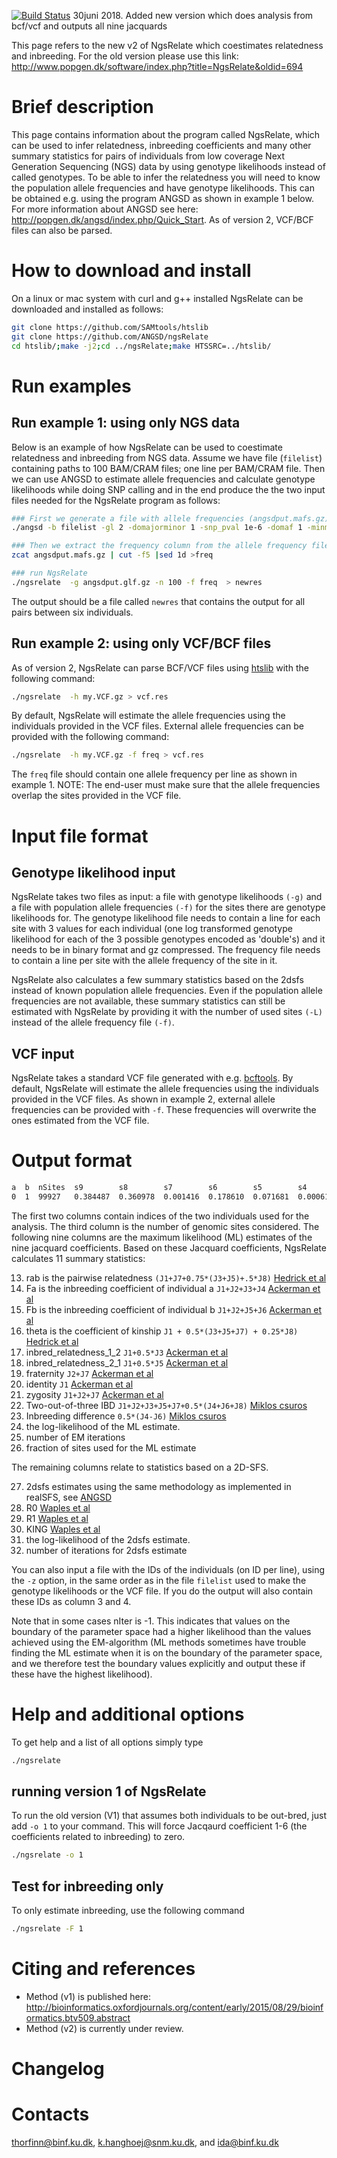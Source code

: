 [![Build Status](https://travis-ci.org/ANGSD/NgsRelate.svg?branch=master)](https://travis-ci.org/ANGSD/NgsRelate)
30juni 2018. Added new version which does analysis from bcf/vcf and outputs all nine jacquards

This page refers to the new v2 of NgsRelate which coestimates relatedness and inbreeding. For the old version please use this link: http://www.popgen.dk/software/index.php?title=NgsRelate&oldid=694

# Brief description #

This page contains information about the program called NgsRelate, which can be used to infer relatedness, inbreeding coefficients and many other summary statistics for pairs of individuals from low coverage Next Generation Sequencing (NGS) data by using genotype likelihoods instead of called genotypes. To be able to infer the relatedness you will need to know the population allele frequencies and have genotype likelihoods. This can be obtained e.g. using the program ANGSD as shown in example 1 below. For more information about ANGSD see here: http://popgen.dk/angsd/index.php/Quick_Start. As of version 2, VCF/BCF files can also be parsed.

# How to download and install #
On a linux or mac system with curl and g++ installed NgsRelate can be downloaded and installed as follows:
``` bash
git clone https://github.com/SAMtools/htslib
git clone https://github.com/ANGSD/ngsRelate
cd htslib/;make -j2;cd ../ngsRelate;make HTSSRC=../htslib/
```

# Run examples #

## Run example 1: using only NGS data ##
Below is an example of how NgsRelate can be used to coestimate relatedness and inbreeding from NGS data.
Assume we have file (`filelist`) containing paths to 100 BAM/CRAM files; one line per BAM/CRAM file. Then we can use ANGSD to estimate allele frequencies and calculate genotype likelihoods while doing SNP calling and in the end produce the the two input files needed for the NgsRelate program as follows:
``` bash
### First we generate a file with allele frequencies (angsdput.mafs.gz) and a file with genotype likelihoods (angsdput.glf.gz).
./angsd -b filelist -gl 2 -domajorminor 1 -snp_pval 1e-6 -domaf 1 -minmaf 0.05 -doGlf 3

### Then we extract the frequency column from the allele frequency file and remove the header (to make it in the format NgsRelate needs)
zcat angsdput.mafs.gz | cut -f5 |sed 1d >freq

### run NgsRelate
./ngsrelate  -g angsdput.glf.gz -n 100 -f freq  > newres
```
The output should be a file called `newres` that contains the output for all pairs between six individuals.

## Run example 2: using only VCF/BCF files ##
As of version 2, NgsRelate can parse BCF/VCF files using [htslib](https://github.com/SAMtools/htslib) with the following command:
``` bash
./ngsrelate  -h my.VCF.gz > vcf.res
```
By default, NgsRelate will estimate the allele frequencies using the individuals provided in the VCF files. External allele frequencies can be provided with the following command:
``` bash
./ngsrelate  -h my.VCF.gz -f freq > vcf.res
```
The `freq` file should contain one allele frequency per line as shown in example 1. NOTE: The end-user must make sure that the allele frequencies overlap the sites provided in the VCF file.

# Input file format #

## Genotype likelihood input ##
NgsRelate takes two files as input: a file with genotype likelihoods `(-g)` and a file with population allele frequencies `(-f)` for the sites there are genotype likelihoods for.
The genotype likelihood file needs to contain a line for each site with 3 values for each individual (one log transformed genotype likelihood for each of the 3 possible genotypes encoded as 'double's) and it needs to be in binary format and gz compressed.
The frequency file needs to contain a line per site with the allele frequency of the site in it.

NgsRelate also calculates a few summary statistics based on the 2dsfs instead of known population allele frequencies. Even if the population allele frequencies are not available, these summary statistics can still be estimated with NgsRelate by providing it with the number of used sites `(-L)` instead of the allele frequency file `(-f)`. 

## VCF input ##
NgsRelate takes a standard VCF file generated with e.g. [bcftools](http://samtools.github.io/bcftools/). By default, NgsRelate will estimate the allele frequencies using the individuals provided in the VCF files. As shown in example 2, external allele frequencies can be provided with `-f`. These frequencies will overwrite the ones estimated from the VCF file.


# Output format #
``` bash
a  b  nSites  s9        s8        s7        s6        s5        s4        s3        s2        s1        rab       Fa        Fb        theta     inbred_relatedness_1_2  inbred_relatedness_2_1  fraternity  identity  zygosity  2of3IDB   FDiff      loglh           nIter  coverage  2dsfs                                                                             R0        R1        KING       2dsfs_loglike   2dsfsf_niter
0  1  99927   0.384487  0.360978  0.001416  0.178610  0.071681  0.000617  0.002172  0.000034  0.000005  0.237300  0.002828  0.250330  0.127884  0.001091                0.035846                0.001451    0.000005  0.001456  0.345411  -0.088997  -341223.335664  103    0.999270  0.154920,0.087526,0.038724,0.143087,0.155155,0.139345,0.038473,0.087632,0.155138  0.497548  0.290124  0.000991   -356967.175857  7
```

The first two columns contain indices of the two individuals used for the analysis. The third column is the number of genomic sites considered. The following nine columns are the maximum likelihood (ML) estimates of the nine jacquard coefficients. Based on these Jacquard coefficients, NgsRelate calculates 11 summary statistics:

13. rab is the pairwise relatedness `(J1+J7+0.75*(J3+J5)+.5*J8)` [Hedrick et al](https://academic.oup.com/jhered/article/106/1/20/2961876)
14. Fa is the inbreeding coefficient of individual a `J1+J2+J3+J4` [Ackerman et al](http://www.genetics.org/content/206/1/105)
15. Fb is the inbreeding coefficient of individual b `J1+J2+J5+J6` [Ackerman et al](http://www.genetics.org/content/206/1/105)
16. theta is the coefficient of kinship `J1 + 0.5*(J3+J5+J7) + 0.25*J8)` [Hedrick et al](https://academic.oup.com/jhered/article/106/1/20/2961876)
17. inbred_relatedness_1_2 `J1+0.5*J3` [Ackerman et al](http://www.genetics.org/content/206/1/105)
18. inbred_relatedness_2_1 `J1+0.5*J5` [Ackerman et al](http://www.genetics.org/content/206/1/105)
19. fraternity `J2+J7` [Ackerman et al](http://www.genetics.org/content/206/1/105)
20. identity `J1` [Ackerman et al](http://www.genetics.org/content/206/1/105) 
21. zygosity `J1+J2+J7` [Ackerman et al](http://www.genetics.org/content/206/1/105)
22. Two-out-of-three IBD `J1+J2+J3+J5+J7+0.5*(J4+J6+J8)` [Miklos csuros](https://www.sciencedirect.com/science/article/pii/S0040580913001123)
23. Inbreeding difference `0.5*(J4-J6)` [Miklos csuros](https://www.sciencedirect.com/science/article/pii/S0040580913001123)
24. the log-likelihood of the ML estimate.
25. number of EM iterations
26. fraction of sites used for the ML estimate

The remaining columns relate to statistics based on a 2D-SFS. 

27. 2dsfs estimates using the same methodology as implemented in realSFS, see [ANGSD](https://github.com/ANGSD/angsd)
28. R0 [Waples et al](https://www.biorxiv.org/content/early/2018/08/31/260497)
29. R1 [Waples et al](https://www.biorxiv.org/content/early/2018/08/31/260497)
30. KING [Waples et al](https://www.biorxiv.org/content/early/2018/08/31/260497)
31. the log-likelihood of the 2dsfs estimate.
32. number of iterations for 2dsfs estimate

You can also input a file with the IDs of the individuals (on ID per line), using the `-z` option, in the same order as in the file `filelist` used to make the genotype likelihoods or the VCF file. If you do the output will also contain these IDs as column 3 and 4.

Note that in some cases nIter is -1. This indicates that values on the boundary of the parameter space had a higher likelihood than the values achieved using the EM-algorithm (ML methods sometimes have trouble finding the ML estimate when it is on the boundary of the parameter space, and we therefore test the boundary values explicitly and output these if these have the highest likelihood).

# Help and additional options #

To get help and a list of all options simply type

``` bash
./ngsrelate
```

## running version 1 of NgsRelate ##
To run the old version (V1) that assumes both individuals to be out-bred, just add `-o 1` to your command. This will force Jacqaurd coefficient 1-6 (the coefficients related to inbreeding) to zero.
``` bash
./ngsrelate -o 1
```

## Test for inbreeding only ##
To only estimate inbreeding, use the following command
``` bash
./ngsrelate -F 1
```


# Citing and references #

- Method (v1) is published here: http://bioinformatics.oxfordjournals.org/content/early/2015/08/29/bioinformatics.btv509.abstract
- Method (v2) is currently under review.

# Changelog #

# Contacts #
thorfinn@binf.ku.dk, k.hanghoej@snm.ku.dk, and ida@binf.ku.dk
